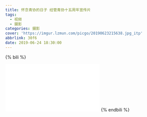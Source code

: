 ```yaml
---
title: 怀念青协的日子 经管青协十五周年宣传片
tags:
  - 视频
  - 摄影
categories: 摄影
cover: 'https://imgur.lzmun.com/picgo/20190623215638.jpg_itp'
abbrlink: 30f6
date: 2019-06-24 18:30:00
---
```


{% bili %}
  <iframe src="//player.bilibili.com/player.html?aid=56764936&cid=56764936" scrolling="no" border="0" frameborder="no" framespacing="0" allowfullscreen="true"> </iframe>
{% endbili %}